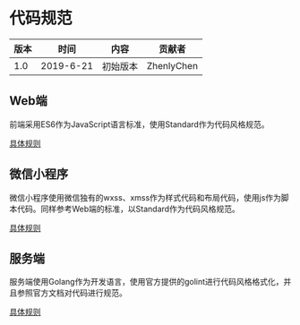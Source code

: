 # 代码规范

| 版本 |时间| 内容 | 贡献者 |
| ----|-- | ---- | ------ |
| 1.0 | 2019-6-21 | 初始版本 | ZhenlyChen |

## Web端

前端采用ES6作为JavaScript语言标准，使用Standard作为代码风格规范。

[具体规则](https://standardjs.com/readme-zhcn.html)

## 微信小程序

微信小程序使用微信独有的wxss、xmss作为样式代码和布局代码，使用js作为脚本代码。同样参考Web端的标准，以Standard作为代码风格规范。

[具体规则](https://standardjs.com/readme-zhcn.html)

## 服务端

服务端使用Golang作为开发语言，使用官方提供的golint进行代码风格格式化，并且参照官方文档对代码进行规范。

[具体规则](https://golang.org/doc/effective_go.html)
